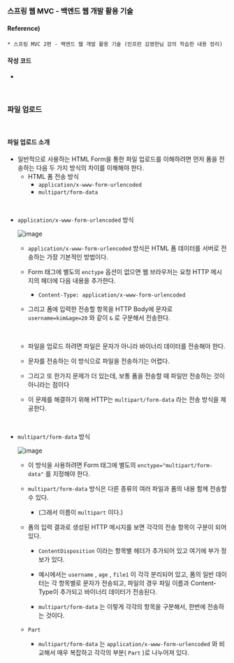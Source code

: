 ### 스프링 웹 MVC - 백엔드 웹 개발 활용 기술

#### Reference) 
	* 스프링 MVC 2편 - 백엔드 웹 개발 활용 기술 (인프런 김영한님 강의 학습한 내용 정리)

#### 작성 코드
- 
	
<br>


### 파일 업로드


<br>

#### 파일 업로드 소개

- 일반적으로 사용하는 HTML Form을 통한 파일 업로드를 이해하려면 먼저 폼을 전송하는 다음 두 가지 방식의 차이를 이해해야 한다.
	- HTML 폼 전송 방식
		- ```application/x-www-form-urlencoded```
		- ```multipart/form-data```

<br>

- ```application/x-www-form-urlencoded``` 방식

	![image](https://user-images.githubusercontent.com/77953474/184802901-babec3d8-349d-4f5c-bb8f-3e1567e67d8f.png)



	- ```application/x-www-form-urlencoded``` 방식은 HTML 폼 데이터를 서버로 전송하는 가장 기본적인 방법이다. 
	
	- Form 태그에 별도의 ```enctype``` 옵션이 없으면 웹 브라우저는 요청 HTTP 메시지의 헤더에 다음 내용을 추가한다.
		- ```Content-Type: application/x-www-form-urlencoded```
		
	- 그리고 폼에 입력한 전송할 항목을 HTTP Body에 문자로 ```username=kim&age=20``` 와 같이 ```&``` 로 구분해서 전송한다.
	
	<br>

	- 파일을 업로드 하려면 파일은 문자가 아니라 바이너리 데이터를 전송해야 한다. 

	- 문자를 전송하는 이 방식으로 파일을 전송하기는 어렵다. 

	- 그리고 또 한가지 문제가 더 있는데, 보통 폼을 전송할 때 파일만 전송하는 것이 아니라는 점이다

	- 이 문제를 해결하기 위해 HTTP는 ```multipart/form-data``` 라는 전송 방식을 제공한다.

<br>

- ```multipart/form-data``` 방식
	
	![image](https://user-images.githubusercontent.com/77953474/184802931-23369af1-c371-43f9-bf54-ff6d6ef089fc.png)

	
	-  이 방식을 사용하려면 Form 태그에 별도의 ```enctype="multipart/form-data"``` 를 지정해야 한다.
	
	- ```multipart/form-data``` 방식은 다른 종류의 여러 파일과 폼의 내용 함께 전송할 수 있다. 
		- (그래서 이름이 ```multipart``` 이다.)
		
	- 폼의 입력 결과로 생성된 HTTP 메시지를 보면 각각의 전송 항목이 구분이 되어있다. 
		- ```ContentDisposition``` 이라는 항목별 헤더가 추가되어 있고 여기에 부가 정보가 있다.
		- 예시에서는 ```username``` , ```age``` , ```file1``` 이 각각 분리되어 있고, 폼의 일반 데이터는 각 항목별로 문자가 전송되고,
			파일의 경우 파일 이름과 Content-Type이 추가되고 바이너리 데이터가 전송된다.
			
		- ```multipart/form-data``` 는 이렇게 각각의 항목을 구분해서, 한번에 전송하는 것이다.
		
	- ```Part```
		- ```multipart/form-data``` 는 ```application/x-www-form-urlencoded``` 와 비교해서 매우 복잡하고 
			각각의 부분( ```Part``` )로 나누어져 있다. 

<br>

